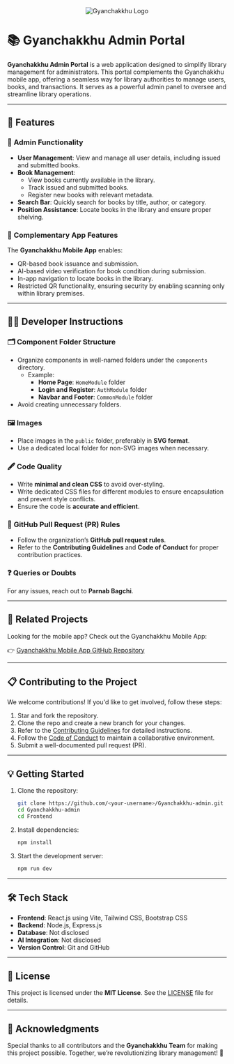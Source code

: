 <div align="center">
  <img src="https://github.com/Parnab03/Gyanchakkhu-admin/blob/main/Gyanchakhhu_logo_white.svg" alt="Gyanchakkhu Logo" />
</div>

# 📚 Gyanchakkhu Admin Portal

**Gyanchakkhu Admin Portal** is a web application designed to simplify library management for administrators. This portal complements the Gyanchakkhu mobile app, offering a seamless way for library authorities to manage users, books, and transactions. It serves as a powerful admin panel to oversee and streamline library operations.

---

## 🌟 Features

### 🎯 **Admin Functionality**
- **User Management**: View and manage all user details, including issued and submitted books.
- **Book Management**:
  - View books currently available in the library.
  - Track issued and submitted books.
  - Register new books with relevant metadata.
- **Search Bar**: Quickly search for books by title, author, or category.
- **Position Assistance**: Locate books in the library and ensure proper shelving.

### 📱 **Complementary App Features**
The **Gyanchakkhu Mobile App** enables:
- QR-based book issuance and submission.
- AI-based video verification for book condition during submission.
- In-app navigation to locate books in the library.
- Restricted QR functionality, ensuring security by enabling scanning only within library premises.

---

## 👨‍💻 Developer Instructions

### 🗂 **Component Folder Structure**
- Organize components in well-named folders under the `components` directory.
  - Example:
    - **Home Page**: `HomeModule` folder
    - **Login and Register**: `AuthModule` folder
    - **Navbar and Footer**: `CommonModule` folder
- Avoid creating unnecessary folders.

### 🖼 **Images**
- Place images in the `public` folder, preferably in **SVG format**.
- Use a dedicated local folder for non-SVG images when necessary.

### 🖋 **Code Quality**
- Write **minimal and clean CSS** to avoid over-styling.
- Write dedicated CSS files for different modules to ensure encapsulation and prevent style conflicts.
- Ensure the code is **accurate and efficient**.

### 🔗 **GitHub Pull Request (PR) Rules**
- Follow the organization’s **GitHub pull request rules**.
- Refer to the **Contributing Guidelines** and **Code of Conduct** for proper contribution practices.

### ❓ **Queries or Doubts**
For any issues, reach out to **Parnab Bagchi**.

---

## 🔗 Related Projects

Looking for the mobile app? Check out the Gyanchakkhu Mobile App:

👉 [Gyanchakkhu Mobile App GitHub Repository](https://github.com/sayan0328/Gyanchakkhu-mobile-app)

---

## 📋 Contributing to the Project

We welcome contributions! If you'd like to get involved, follow these steps:
1. Star and fork the repository.
2. Clone the repo and create a new branch for your changes.
3. Refer to the [Contributing Guidelines](./CONTRIBUTING.md) for detailed instructions.
4. Follow the [Code of Conduct](./CODE_OF_CONDUCT.md) to maintain a collaborative environment.
5. Submit a well-documented pull request (PR).

---

## 💡 Getting Started

1. Clone the repository:
   ```bash
   git clone https://github.com/<your-username>/Gyanchakkhu-admin.git
   cd Gyanchakkhu-admin
   cd Frontend
   ```
2. Install dependencies:
   ```bash
   npm install
   ```
3. Start the development server:
   ```bash
   npm run dev
   ```

---

## 🛠 Tech Stack

- **Frontend**: React.js using Vite, Tailwind CSS, Bootstrap CSS
- **Backend**: Node.js, Express.js
- **Database**: Not disclosed
- **AI Integration**: Not disclosed
- **Version Control**: Git and GitHub

---

## 📄 License
This project is licensed under the **MIT License**. See the [LICENSE](./LICENSE) file for details.

---

## 🙌 Acknowledgments
Special thanks to all contributors and the **Gyanchakkhu Team** for making this project possible. Together, we’re revolutionizing library management! 🚀
